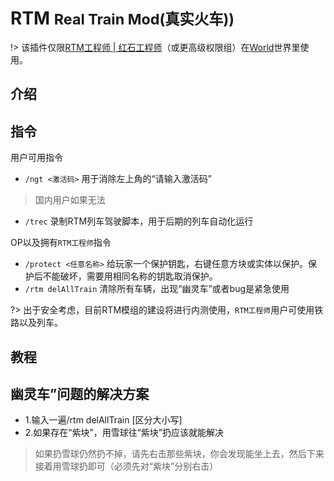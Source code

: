 # RTM <small>Real Train Mod(真实火车))</small>

!> 该插件仅限[RTM工程师 | 红石工程师](/welcome/groups.md)（或更高级权限组）在[World](/welcome/servers.md)世界里使用。

## 介绍



## 指令

用户可用指令
- `/ngt <激活码>` 用于消除左上角的“请输入激活码”
>国内用户如果无法

- `/trec` 录制RTM列车驾驶脚本，用于后期的列车自动化运行

OP以及拥有`RTM工程师`指令
- `/protect <任意名称>` 给玩家一个保护钥匙，右键任意方块或实体以保护。保护后不能破坏，需要用相同名称的钥匙取消保护。
- `/rtm delAllTrain` 清除所有车辆，出现“幽灵车”或者bug是紧急使用

?> 出于安全考虑，目前RTM模组的建设将进行内测使用，`RTM工程师`用户可使用铁路以及列车。

## 教程


## 幽灵车”问题的解决方案
- 1.输入一遍/rtm delAllTrain [区分大小写]
- 2.如果存在“紫块”，用雪球往“紫块”扔应该就能解决

>如果扔雪球仍然扔不掉，请先右击那些紫块，你会发现能坐上去，然后下来接着用雪球扔即可（必须先对“紫块”分别右击）
